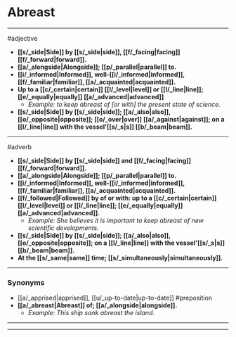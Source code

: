 # Abreast
---
#adjective
- **[[s/_side|Side]] by [[s/_side|side]], [[f/_facing|facing]] [[f/_forward|forward]].**
- **[[a/_alongside|Alongside]]; [[p/_parallel|parallel]] to.**
- **[[i/_informed|Informed]], well-[[i/_informed|informed]], [[f/_familiar|familiar]], [[a/_acquainted|acquainted]].**
- **Up to a [[c/_certain|certain]] [[l/_level|level]] or [[l/_line|line]]; [[e/_equally|equally]] [[a/_advanced|advanced]]**
	- _Example: to keep abreast of [or with] the present state of science._
- **[[s/_side|Side]] by [[s/_side|side]]; [[a/_also|also]], [[o/_opposite|opposite]]; [[o/_over|over]] [[a/_against|against]]; on a [[l/_line|line]] with the vessel'[[s/_s|s]] [[b/_beam|beam]].**
---
#adverb
- **[[s/_side|Side]] by [[s/_side|side]] and [[f/_facing|facing]] [[f/_forward|forward]].**
- **[[a/_alongside|Alongside]]; [[p/_parallel|parallel]] to.**
- **[[i/_informed|Informed]], well-[[i/_informed|informed]], [[f/_familiar|familiar]], [[a/_acquainted|acquainted]].**
- **[[f/_followed|Followed]] by of or with: up to a [[c/_certain|certain]] [[l/_level|level]] or [[l/_line|line]]; [[e/_equally|equally]] [[a/_advanced|advanced]].**
	- _Example: She believes it is important to keep abreast of new scientific developments._
- **[[s/_side|Side]] by [[s/_side|side]]; [[a/_also|also]], [[o/_opposite|opposite]]; on a [[l/_line|line]] with the vessel'[[s/_s|s]] [[b/_beam|beam]].**
- **At the [[s/_same|same]] time; [[s/_simultaneously|simultaneously]].**
---
### Synonyms
- [[a/_apprised|apprised]], [[u/_up-to-date|up-to-date]]
#preposition
- **[[a/_abreast|Abreast]] of; [[a/_alongside|alongside]].**
	- _Example: This ship sank abreast the island._
---
---
